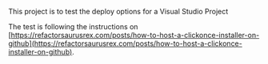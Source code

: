﻿This project is to test the deploy options for a Visual Studio Project

The test is following the instructions on [https://refactorsaurusrex.com/posts/how-to-host-a-clickonce-installer-on-github](https://refactorsaurusrex.com/posts/how-to-host-a-clickonce-installer-on-github).